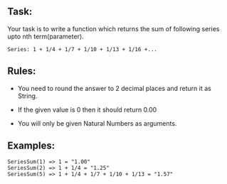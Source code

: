 Task:
-----

Your task is to write a function which returns the sum of following series upto nth term(parameter).

    Series: 1 + 1/4 + 1/7 + 1/10 + 1/13 + 1/16 +...


Rules:
------

*   You need to round the answer to 2 decimal places and return it as String.

*   If the given value is 0 then it should return 0.00

*   You will only be given Natural Numbers as arguments.


Examples:
---------

    SeriesSum(1) => 1 = "1.00"
    SeriesSum(2) => 1 + 1/4 = "1.25"
    SeriesSum(5) => 1 + 1/4 + 1/7 + 1/10 + 1/13 = "1.57"

